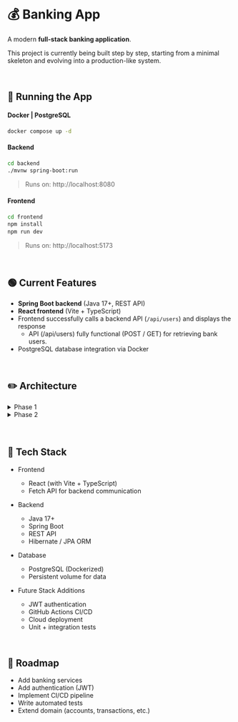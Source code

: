 # 💰 Banking App

A modern **full-stack banking application**.

This project is currently being built step by step, starting from a minimal skeleton and evolving into a production-like system.

<br>

## 🔄 Running the App

#### Docker | PostgreSQL

```bash
docker compose up -d
```

#### Backend

```bash
cd backend
./mvnw spring-boot:run
```

> Runs on: http://localhost:8080

#### Frontend

```bash
cd frontend
npm install
npm run dev
```

> Runs on: http://localhost:5173

<br>

## 🟢 Current Features

- **Spring Boot backend** (Java 17+, REST API)
- **React frontend** (Vite + TypeScript)
- Frontend successfully calls a backend API (`/api/users`) and displays the response
  - API (/api/users) fully functional (POST / GET) for retrieving bank users.
- PostgreSQL database integration via Docker

<br>

## ✏️ Architecture

<!-- Entry 1 -->
<details>
<summary>Phase 1</summary>

![Architecture Diagram](frontend/public/images/architecture/27.09.2025.png)

</details>

<!-- Entry 2-->
<details>
<summary>Phase 2</summary>

![Architecture Diagram](frontend/public/images/architecture/28.09.2025.png)

</details>

<br>
<br>

## 🧰 Tech Stack

- Frontend

  - React (with Vite + TypeScript)
  - Fetch API for backend communication

- Backend

  - Java 17+
  - Spring Boot
  - REST API
  - Hibernate / JPA ORM

- Database

  - PostgreSQL (Dockerized)
  - Persistent volume for data

- Future Stack Additions
  - JWT authentication
  - GitHub Actions CI/CD
  - Cloud deployment
  - Unit + integration tests

<br>

## 🧭 Roadmap

- Add banking services
- Add authentication (JWT)
- Implement CI/CD pipeline
- Write automated tests
- Extend domain (accounts, transactions, etc.)
